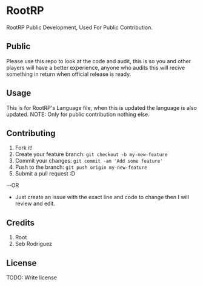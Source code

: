 [logo]: https://i.imgur.com/roLQCGh.jpg "RootRP"
# RootRP

RootRP Public Development, Used For Public Contribution. 

## Public

Please use this repo to look at the code and audit, this is so you and other players will have a better experience, anyone who audits this will recive something in return when official release is ready.

## Usage

This is for RootRP's Language file, when this is updated the language is also updated.
NOTE: Only for public contribution nothing else.

## Contributing

1. Fork it!
2. Create your feature branch: `git checkout -b my-new-feature`
3. Commit your changes: `git commit -am 'Add some feature'`
4. Push to the branch: `git push origin my-new-feature`
5. Submit a pull request :D

⋅⋅⋅OR
* Just create an issue with the exact line and code to change then I will review and edit.

## Credits

1. Root
2. Seb Rodriguez

## License

TODO: Write license
